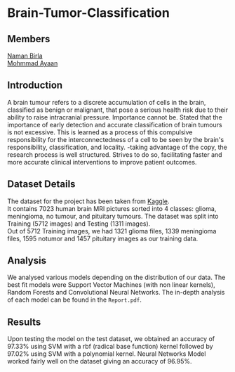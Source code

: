 # Brain-Tumor-Classification
## Members
[Naman Birla](mailto:naman22310@iiitd.ac.in)<br/>
[Mohmmad Ayaan](mailto:ayaan22302@iiitd.ac.in)<br/>

## Introduction 
A brain tumour refers to a discrete accumulation of cells in the brain, classified as benign or malignant, that pose a serious health risk due to their ability to raise intracranial pressure. Importance cannot be. Stated that the importance of early detection and accurate classification of brain tumours is not excessive. This is learned as a process of this compulsive responsibility for the interconnectedness of a cell to be seen by the brain's responsibility, classification, and locality. -taking advantage of the copy, the research process is well structured. Strives to do so, facilitating faster and more accurate clinical interventions to improve patient outcomes.

## Dataset Details
The dataset for the project has been taken from [Kaggle](https://www.kaggle.com/datasets/masoudnickparvar/brain-tumor-mri-dataset).<br/>
It contains 7023 human brain MRI pictures sorted into 4 classes: glioma, meningioma, no tumour, and pituitary tumours.
The dataset was split into Training (5712 images) and Testing (1311 images).<br/> Out of 5712 Training images, we had 1321 glioma files, 1339 meningioma files, 1595 notumor and 1457 pituitary images as our training data. 

## Analysis
We analysed various models depending on the distribution of our data. The best fit models were Support Vector Machines (with non linear kernels), Random Forests and Convolutional Neural Networks. The in-depth analysis of each model can be found in the  ```Report.pdf```.

## Results
Upon testing the model on the test dataset, we obtained an accuracy of 97.33% using SVM with a rbf (radical base function) kernel followed by 97.02% using SVM with a polynomial kernel. Neural Networks Model worked fairly well on the dataset giving an accuracy of 96.95%.


